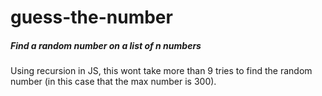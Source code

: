 # guess-the-number

##### Find a random number on a list of n numbers

Using recursion in JS, this wont take more than 9 tries to find the random number (in this case that the max number is 300).
